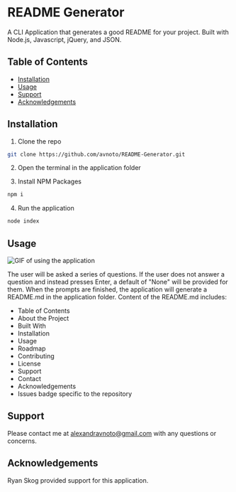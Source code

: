 # README Generator

A CLI Application that generates a good README for your project. Built with Node.js, Javascript, jQuery, and JSON.

## Table of Contents

- [Installation](#installation)
- [Usage](#usage)
- [Support](#support)
- [Acknowledgements](#acknowledgements)

## Installation

1. Clone the repo

```sh
git clone https://github.com/avnoto/README-Generator.git
```

2. Open the terminal in the application folder

3. Install NPM Packages

```sh
npm i
```

4. Run the application

```sh
node index
```

## Usage

<img src="applicationgif.gif" alt="GIF of using the application"/>

The user will be asked a series of questions. If the user does not answer a question and instead presses Enter, a default of "None" will be provided for them. When the prompts are finished, the application will generate a README.md in the application folder. Content of the README.md includes:

- Table of Contents
- About the Project
- Built With
- Installation
- Usage
- Roadmap
- Contributing
- License
- Support
- Contact
- Acknowledgements
- Issues badge specific to the repository

## Support

Please contact me at alexandravnoto@gmail.com with any questions or concerns.

## Acknowledgements

Ryan Skog provided support for this application.
